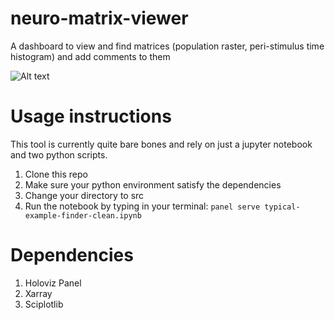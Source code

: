 # neuro-matrix-viewer
A dashboard to view and find matrices (population raster, peri-stimulus time histogram) and add comments to them

![Alt text](resources/typical-example-finder-demo.gif)

# Usage instructions 

This tool is currently quite bare bones and rely on just a jupyter notebook and two python scripts.

 1. Clone this repo
 2. Make sure your python environment satisfy the dependencies
 3. Change your directory to src
 4. Run the notebook by typing in your terminal: `panel serve typical-example-finder-clean.ipynb`


# Dependencies 

 1. Holoviz Panel
 2. Xarray 
 3. Sciplotlib 
